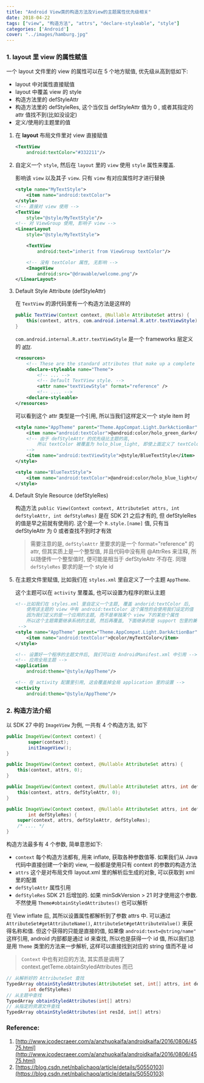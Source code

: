 ```yaml
---
title: "Android View类的构造方法及View的主题属性优先级相关"
date: 2018-04-22
tags: ["view", "构造方法", "attrs", "declare-styleable", "style"]
categories: ['Android']
cover: "../images/hamburg.jpg"
---
```


### 1. layout 里 view 的属性赋值

一个 layout 文件里的 view 的属性可以在 5 个地方赋值, 优先级从高到低如下:

-   layout 中对属性直接赋值
-   layout 中覆盖 view 的 style
-   构造方法里的 defStyleAttr
-   构造方法里的 defStyleRes, 这个当仅当 defStyleAttr 值为 0 , 或者其指定的 attr 值找不到(比如没设定)
-   定义/使用的主题里的值

1. 在 **layout** 布局文件里对 view 直接赋值

    ```xml
    <TextView
    	android:textColor="#332211"/>
    ```

2. 自定义一个 `style`, 然后在 `layout` 里的 `view` 使用 `style` 属性来覆盖.

    影响该 `view` 以及其子 `view`. 只有 `view` 有对应属性时才进行替换

    ```xml
    <style name="MyTextStyle">
        <item name="android:textColor">
    </style>
    <!-- 直接对 view 使用 -->
    <TextView
    	style="@style/MyTextStyle"/>
    <!-- 对 ViewGroup 使用, 影响子 view -->
    <LinearLayout
    	style="@style/MyTextStyle">

    	<TextView
    		android:text="inherit from ViewGroup textColor"/>

        <!-- 没有 textColor 属性, 无影响 -->
        <ImageView
    		android:src="@drawable/welcome.png"/>
    </LinearLayout>

    ```

3. Default Style Attribute (defStyleAttr)

    在 `TextView` 的源代码里有一个构造方法是这样的

    ```java
    public TextView(Context context, @Nullable AttributeSet attrs) {
        this(context, attrs, com.android.internal.R.attr.textViewStyle);
    }
    ```

    `com.android.internal.R.attr.textViewStyle` 是一个 frameworks 层定义的 [attr](https://android.googlesource.com/platform/frameworks/base/+/refs/heads/master/core/res/res/values/attrs.xml).

    ```xml
    <resources>
        <!-- These are the standard attributes that make up a complete theme. -->
        <declare-styleable name="Theme">
            <!-- ... -->
            <!-- Default TextView style. -->
            <attr name="textViewStyle" format="reference" />
            <!-- .... -->
    	<declare-styleable>
    </resources>
    ```

    可以看到这个 attr 类型是一个引用, 所以当我们这样定义一个 style item 时

    ```xml
    <style name="AppTheme" parent="Theme.AppCompat.Light.DarkActionBar">
        <item name="android:textColor">@android:color/holo_green_dark</item>
        <!-- 由于 defStyleAttr 的优先级比主题的高,
    		所以 textColor 被覆盖为 holo_blue_light, 即使上面定义了 textColor
    	-->
        <item name="android:textViewStyle">@style/BlueTextStyle</item>
    </style>

    <style name="BlueTextStyle">
        <item name="android:textColor">@android:color/holo_blue_light</item>
    </style>
    ```

4. Default Style Resource (defStyleRes)

    构造方法 `public View(Context context, AttributeSet attrs, int defStyleAttr, int defStyleRes)` 是在 SDK 21 之后才有的, 但 defStyleRes 的值是早之前就有使用的. 这个是一个 `R.style.[name]` 值, 只有当 defStyleAttr 为 0 或者查找不到时才有效

    > 需要注意的是, `defStyleAttr` 里要求的是一个 format="reference" 的 attr, 但其实质上是一个整型值, 并且代码中没有用 @AttrRes 来注释, 所以随便传一个整型值时, 便可能是相当于 defStyleAttr 不存在. 同理 `defStyleRes` 要求的是一个 style id

5. 在主题文件里赋值, 比如我们在 `styles.xml` 里自定义了一个主题 `AppTheme`.

    这个主题可以在 `activity` 里覆盖, 也可以设置为程序的默认主题

    ```xml
    <!--比如我们在 styles.xml 里自定义一个主题, 覆盖 andorid:textColor 后,
    	使用该主题的 view 中有 android:textColor 这个属性的会使用我们设定的值
    	因为我们定义的是一个应用的主题, 而不是单独某个 view 下的某些个属性
    	所以这个主题需要继承系统的主题, 然后再覆盖, 下面继承的是 support 包里的兼容主题
     -->
    <style name="AppTheme" parent="Theme.AppCompat.Light.DarkActionBar">
        <item name="android:textColor">@color/myTextColor</item>
    </style>

    <!-- 设置好一个程序的主题文件后, 我们可以在 AndroidManifest.xml 中引用 -->
    <!-- 应用全局主题 -->
    <application
    	android:theme="@style/AppTheme"/>

    <!-- 在 activity 配置里引用, 这会覆盖掉全局 application 里的设置 -->
    <activity
    	android:theme="@style/AppTheme"/>
    ```

### 2. 构造方法介绍

以 SDK 27 中的 `ImageView` 为例, 一共有 4 个构造方法, 如下

```java
public ImageView(Context context) {
        super(context);
        initImageView();
}

public ImageView(Context context, @Nullable AttributeSet attrs) {
    this(context, attrs, 0);
}

public ImageView(Context context, @Nullable AttributeSet attrs, int defStyleAttr) {
    this(context, attrs, defStyleAttr, 0);
}

public ImageView(Context context, @Nullable AttributeSet attrs, int defStyleAttr,
        int defStyleRes) {
    super(context, attrs, defStyleAttr, defStyleRes);
    /* .... */
}
```

构造方法最多有 4 个参数, 简单意思如下:

-   `context` 每个构造方法都有, 用来 inflate, 获取各种参数值等. 如果我们从 Java 代码中直接创建一个新的 view, 一般都是使用只有 context 的参数的构造方法
-   `attrs` 这个是对布局文件 layout.xml 里的解析后生成的对象, 可以获取到 xml 里的配置
-   `defStyleAttr` 属性引用
-   `defStyleRes` SDK 21 后增加的. 如果 minSdkVersion > 21 时才使用这个参数. 不然使用 `Theme#obtainStyledAttributes()` 也可以解析

在 View inflate 后, 其所以设置属性都解析到了参数 attrs 中. 可以通过 `AttributeSet#getAttributeName()`, `AttributeSet#getAttributeValue()` 来获得名称和值. 但这个获得的只能是直接的值, 如果像 `android:text=@string/name"` 这样引用, android 内部都是通过 id 来查找, 所以也是获得一个 id 值, 所以我们总是用 `Theme` 类里的方法来一步解析, 这样可以直接找到对应的 string 值而不是 id

> `Context` 中也有对应的方法, 其实质是调用了 context.getTeme.obtainStyledAttributes 而已

```java
// 从解析好的 AttributeSet 查找
TypedArray obtainStyledAttributes(AttributeSet set, int[] attrs, int defStyleAttr,
		int defStyleRes)
// 从主题中查找
TypedArray obtainStyledAttributes(int[] attrs)
// 从指定的资源文件查找
TypedArray obtainStyledAttributes(int resId, int[] attrs)
```

### Reference:

1. [http://www.jcodecraeer.com/a/anzhuokaifa/androidkaifa/2016/0806/4575.html](http://www.jcodecraeer.com/a/anzhuokaifa/androidkaifa/2016/0806/4575.html)
2. [https://blog.csdn.net/nbalichaoq/article/details/50550103](https://blog.csdn.net/nbalichaoq/article/details/50550103)
